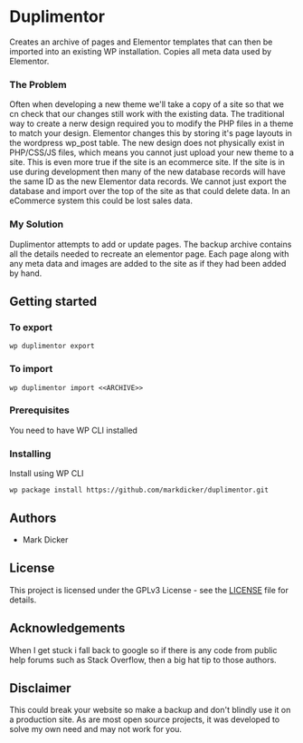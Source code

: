 # Duplimentor

Creates an archive of pages and Elementor templates that can then be imported into an existing WP installation.  Copies all meta data used by Elementor.

### The Problem

Often when developing a new theme we'll take a copy of a site so that we cn check that our changes still work with the existing data.  The traditional way to create a nerw design required you to modify the PHP files in a theme to match your design.  Elementor changes this by storing it's page layouts in the wordpress wp_post table.  The new design does not physically exist in PHP/CSS/JS files, which means you cannot just upload your new theme to a site.  This is even more true if the site is an ecommerce site.  If the site is in use during development then many of the new database records will have the same ID as the new Elementor data records.  We cannot just export the database and import over the top of the site as that could delete data.  In an eCommerce system this could be lost sales data.  

### My Solution

Duplimentor attempts to add or update pages.  The backup archive contains all the details needed to recreate an elementor page.  Each page along with any meta data and images are added to the site as if they had been added by hand.

## Getting started

### To export

    wp duplimentor export


### To import

    wp duplimentor import <<ARCHIVE>>


### Prerequisites

You need to have WP CLI installed

### Installing

Install using WP CLI 
    
    wp package install https://github.com/markdicker/duplimentor.git  


## Authors

- Mark Dicker 

## License

This project is licensed under the GPLv3 License - see the [LICENSE](LICENSE) file for details.

## Acknowledgements

When I get stuck i fall back to google so if there is any code from public help forums such as Stack Overflow, then a big hat tip to those authors.

## Disclaimer

This could break your website so make a backup and don't blindly use it on a production site.  As are most open source projects, it was developed to solve my own need and may not work for you.

